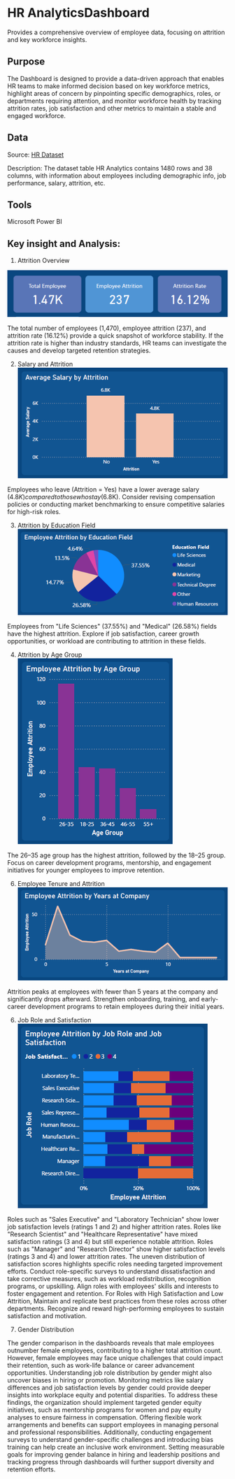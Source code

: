 # HR AnalyticsDashboard
Provides a comprehensive overview of employee data, focusing on attrition and key workforce insights.

## Purpose
The Dashboard is designed to provide a data-driven approach that enables HR teams to make informed decision based on key workforce metrics, highlight areas of concern by pinpointing specific demographics, roles, or departments requiring attention, and monitor workforce health by tracking attrition rates, job satisfaction and other metrics to maintain a stable and engaged workforce.

## Data
Source: <a href="https://github.com/aulifiafarisa/HRAnalytics_Dashboard/blob/5ca88650a7965dc78ece3547a8398f31c766e3b2/HR_Analytics.csv"> HR Dataset</a>

Description: The dataset table HR Analytics contains 1480 rows and 38 columns, with information about employees including demographic info, job performance, salary, attrition, etc.

## Tools
Microsoft Power BI

## Key insight and Analysis:

1. Attrition Overview
   
![image alt](https://github.com/aulifiafarisa/HRAnalytics_Dashboard/blob/7aad9d806be08fda890a55c323b87cb9b76b05c1/Attrition%20Overview.png)

The total number of employees (1,470), employee attrition (237), and attrition rate (16.12%) provide a quick snapshot of workforce stability. If the attrition rate is higher than industry standards, HR teams can investigate the causes and develop targeted retention strategies.

2. Salary and Attrition
![image alt](https://github.com/aulifiafarisa/HRAnalytics_Dashboard/blob/ce981723e534aa52f69a04dc9d3284378d1e41bc/Salary%20and%20Attrition.png)

Employees who leave (Attrition = Yes) have a lower average salary ($4.8K) compared to those who stay ($6.8K). Consider revising compensation policies or conducting market benchmarking to ensure competitive salaries for high-risk roles.

3. Attrition by Education Field
![image alt](https://github.com/aulifiafarisa/HRAnalytics_Dashboard/blob/ce981723e534aa52f69a04dc9d3284378d1e41bc/Attrition%20by%20Education%20Field.png)

Employees from "Life Sciences" (37.55%) and "Medical" (26.58%) fields have the highest attrition. Explore if job satisfaction, career growth opportunities, or workload are contributing to attrition in these fields.

4. Attrition by Age Group
![image alt](https://github.com/aulifiafarisa/HRAnalytics_Dashboard/blob/ce981723e534aa52f69a04dc9d3284378d1e41bc/Attrition%20by%20Age%20Group.png)

The 26–35 age group has the highest attrition, followed by the 18–25 group. Focus on career development programs, mentorship, and engagement initiatives for younger employees to improve retention.

6. Employee Tenure and Attrition
![image alt](https://github.com/aulifiafarisa/HRAnalytics_Dashboard/blob/ce981723e534aa52f69a04dc9d3284378d1e41bc/Employee%20Tenure%20and%20Attrition.png)

Attrition peaks at employees with fewer than 5 years at the company and significantly drops afterward. Strengthen onboarding, training, and early-career development programs to retain employees during their initial years.

6. Job Role and Satisfaction
![image alt](https://github.com/aulifiafarisa/HRAnalytics_Dashboard/blob/ce981723e534aa52f69a04dc9d3284378d1e41bc/Job%20Role%20and%20Satisfaction.png)

Roles such as "Sales Executive" and "Laboratory Technician" show lower job satisfaction levels (ratings 1 and 2) and higher attrition rates. Roles like "Research Scientist" and "Healthcare Representative" have mixed satisfaction ratings (3 and 4) but still experience notable attrition. Roles such as "Manager" and "Research Director" show higher satisfaction levels (ratings 3 and 4) and lower attrition rates. The uneven distribution of satisfaction scores highlights specific roles needing targeted improvement efforts.
Conduct role-specific surveys to understand dissatisfaction and take corrective measures, such as workload redistribution, recognition programs, or upskilling. Align roles with employees' skills and interests to foster engagement and retention. For Roles with High Satisfaction and Low Attrition, Maintain and replicate best practices from these roles across other departments. Recognize and reward high-performing employees to sustain satisfaction and motivation.

7. Gender Distribution

The gender comparison in the dashboards reveals that male employees  outnumber female employees, contributing to a higher total attrition count. However, female employees may face unique challenges that could impact their retention, such as work-life balance or career advancement opportunities. Understanding job role distribution by gender might also uncover biases in hiring or promotion. Monitoring metrics like salary differences and job satisfaction levels by gender could provide deeper insights into workplace equity and potential disparities.
To address these findings, the organization should implement targeted gender equity initiatives, such as mentorship programs for women and pay equity analyses to ensure fairness in compensation. Offering flexible work arrangements and benefits can support employees in managing personal and professional responsibilities. Additionally, conducting engagement surveys to understand gender-specific challenges and introducing bias training can help create an inclusive work environment. Setting measurable goals for improving gender balance in hiring and leadership positions and tracking progress through dashboards will further support diversity and retention efforts.







